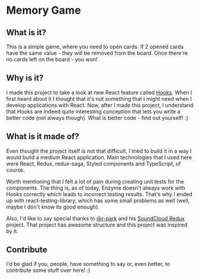 # Memory Game

## What is it?

This is a simple game, where you need to open cards. If 2 opened cards have the same value - they will be removed from the board. Once there're no cards left on the board - you won!

## Why is it?

I made this project to take a look at new React feature called [Hooks](https://reactjs.org/docs/hooks-intro.html). When I first heard about it I thought that it's not something that I might need when I develop applications with React. Now, after I made this project, I understand that Hooks are indeed quite interesting conception that lets you write a better code (not always though). What is better code - find out yourself! :)

## What is it made of?

Even thought the project itself is not that difficult, I tried to build it in a way I would build a medium React application. Main technologies that I used here were React, Redux, redux-saga, Styled components and TypeScript, of course.

Worth mentioning that I felt a lot of pain during creating unit tests for the components. The thing is, as of today, Enzyme doesn't always work with Hooks correctly which leads to incorrect testing results. That's why I ended up with react-testing-library, which has some small problems as well (well, maybe I don't know its good enough).

Also, I'd like to say special thanks to [@r-park](https://github.com/r-park/) and his [SoundCloud Redux](https://github.com/r-park/soundcloud-redux/) project. That project has awesome structure and this project was inspired by it.

## Contribute

I'd be glad if you, people, have something to say or, even better, to contribute some stuff over here! :)
